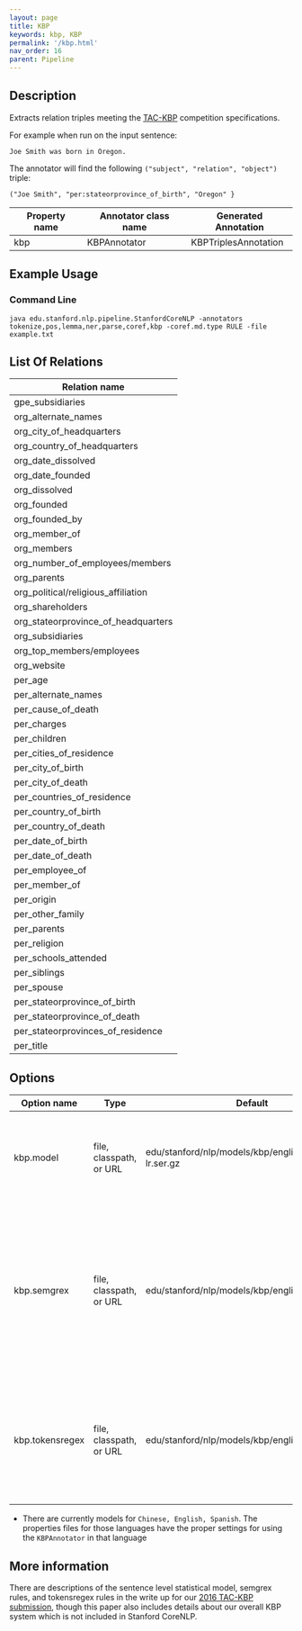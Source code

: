 ```yaml
---
layout: page
title: KBP
keywords: kbp, KBP
permalink: '/kbp.html'
nav_order: 16
parent: Pipeline
---
```


## Description

Extracts relation triples meeting the [TAC-KBP](https://tac.nist.gov/2017/KBP/) competition specifications.

For example when run on the input sentence:

```
Joe Smith was born in Oregon.
```

The annotator will find the following `("subject", "relation", "object")` triple:

```
("Joe Smith", "per:stateorprovince_of_birth", "Oregon" }
```

| Property name | Annotator class name | Generated Annotation |
| --- | --- | --- |
| kbp | KBPAnnotator | KBPTriplesAnnotation |

## Example Usage

### Command Line

```
java edu.stanford.nlp.pipeline.StanfordCoreNLP -annotators tokenize,pos,lemma,ner,parse,coref,kbp -coref.md.type RULE -file example.txt
```

## List Of Relations

| Relation name |
| --- |
| gpe_subsidiaries |
| org_alternate_names |
| org_city_of_headquarters |
| org_country_of_headquarters |
| org_date_dissolved |
| org_date_founded |
| org_dissolved |
| org_founded |
| org_founded_by |
| org_member_of |
| org_members |
| org_number_of_employees/members |
| org_parents |
| org_political/religious_affiliation |
| org_shareholders |
| org_stateorprovince_of_headquarters |
| org_subsidiaries |
| org_top_members/employees |
| org_website |
| per_age |
| per_alternate_names |
| per_cause_of_death |
| per_charges |
| per_children |
| per_cities_of_residence |
| per_city_of_birth |
| per_city_of_death |
| per_countries_of_residence |
| per_country_of_birth |
| per_country_of_death |
| per_date_of_birth |
| per_date_of_death |
| per_employee_of |
| per_member_of |
| per_origin |
| per_other_family |
| per_parents |
| per_religion |
| per_schools_attended |
| per_siblings |
| per_spouse |
| per_stateorprovince_of_birth |
| per_stateorprovince_of_death |
| per_stateorprovinces_of_residence |
| per_title |
 

## Options

| Option name | Type | Default | Description |
| --- | --- | --- | --- |
| kbp.model | file, classpath, or URL | edu/stanford/nlp/models/kbp/english/tac-re-lr.ser.gz | Relation extraction model to be used, set to "none" to use no statistical model |
| kbp.semgrex | file, classpath, or URL | edu/stanford/nlp/models/kbp/english/semgrex | Directory containing semgrex rules (rules over dependency patterns) to be used by relation extractor, set to "none" to use no semgrex rules |
| kbp.tokensregex | file, classpath, or URL | edu/stanford/nlp/models/kbp/english/tokensregex | Directory containing tokensregex rules (rules over token patterns) to be used, set to "none" to use no tokensregex rules |

* There are currently models for `Chinese, English, Spanish`.  The properties files for those languages have the proper settings for using the `KBPAnnotator` in that language

## More information 

There are descriptions of the sentence level statistical model, semgrex rules, and tokensregex rules in the write up for our [2016 TAC-KBP submission](https://nlp.stanford.edu/pubs/zhang2016stanford.pdf), though this paper also includes details about our overall KBP system which is not included in Stanford CoreNLP.


